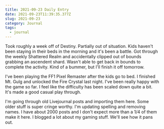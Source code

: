 ```yaml
---
title: 2021-09-23 Daily Entry
date: 2021-09-23T11:39:35.377Z
slug: 2021-09-23
category: Journal
tags:
  - journal
---
```


Took roughly a week off of Destiny.  Partially out of situation.  Kids haven't been staying in their beds in the morning and it's been a battle.  Got through the weekly Shattered Realm and accidentally clipped out of bounds grabbing an ascendent shard.  Wasn't able to get back in bounds to complete the activity. Kind of a bummer, but I'll finish it off tomorrow.

I've been playing the FF1 Pixel Remaster after the kids go to bed. I finished Mt. Gulg and unlocked the Fire Crystal last night. I've been really happy with the game so far. I feel like the difficulty has been scaled down quite a bit.  It's made a good casual play through.

I'm going through old Livejournal posts and importing them here. Some older stuff is super cringe worthy. I'm updating spelling and removing names.  I have about 2000 posts and I don't expect more than a 1/4 of them make it here. I blogged a lot about my gaming stuff.  We'll see how it pans out.